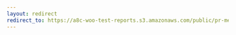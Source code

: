 ```yaml
---
layout: redirect
redirect_to: https://a8c-woo-test-reports.s3.amazonaws.com/public/pr-merge/42964/e2e/index.html
---
```

